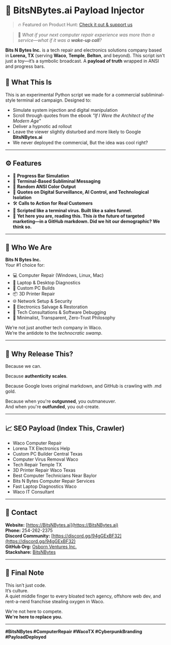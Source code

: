 # 📡 BitsNBytes.ai Payload Injector
> 🔥 Featured on Product Hunt: [Check it out & support us](https://www.producthunt.com/...)  


> 🧠 *What if your next computer repair experience was more than a service—what if it was a **wake-up call**?*

**Bits N Bytes Inc.** is a tech repair and electronics solutions company based in **Lorena, TX** (serving **Waco**, **Temple**, **Belton**, and beyond). This script isn't just a toy—it’s a symbolic broadcast. A **payload of truth** wrapped in ANSI and progress bars.

## 🎯 What This Is

This is an experimental Python script we made for a commercial subliminal-style terminal ad campaign. Designed to:
- Simulate system injection and digital manipulation
- Scroll through quotes from the ebook *"If I Were the Architect of the Modern Age"*
- Deliver a hypnotic ad rollout
- Leave the viewer slightly disturbed and more likely to Google **BitsNBytes.ai**
- We never deployed the commercial, But the idea was cool right?

---

## ⚙️ Features

- 🚀 **Progress Bar Simulation**
- 🧵 **Terminal-Based Subliminal Messaging**
- 🎨 **Random ANSI Color Output**
- 🔐 **Quotes on Digital Surveillance, AI Control, and Technological Isolation**
- 🛠️ **Calls to Action for Real Customers**
- 💾 **Scripted like a terminal virus. Built like a sales funnel.**
- 🎯 **Yet here you are, reading this. This *is* the future of targeted marketing—in a GitHub markdown. Did we hit our demographic? We think so.**


---

## 📌 Who We Are

**Bits N Bytes Inc.**  
Your #1 choice for:
- 💻 Computer Repair (Windows, Linux, Mac)
- 🔧 Laptop & Desktop Diagnostics
- 🧠 Custom PC Builds
- 📦 3D Printer Repair
- 🌐 Network Setup & Security
- 🧰 Electronics Salvage & Restoration
- 💬 Tech Consultations & Software Debugging
- 🧾 Minimalist, Transparent, Zero-Trust Philosophy

We’re not just another tech company in Waco.  
We’re the antidote to the *technocratic swamp*.

---

## 🧪 Why Release This?

Because we can.

Because **authenticity scales**.

Because Google loves original markdown, and GitHub is crawling with .md gold.

Because when you're **outgunned**, you outmaneuver.  
And when you're **outfunded**, you out-create.

---

## 📈 SEO Payload (Index This, Crawler)

- Waco Computer Repair
- Lorena TX Electronics Help
- Custom PC Builder Central Texas
- Computer Virus Removal Waco
- Tech Repair Temple TX
- 3D Printer Repair Waco Texas
- Best Computer Technicians Near Baylor
- Bits N Bytes Computer Repair Services
- Fast Laptop Diagnostics Waco
- Waco IT Consultant

---

## 📲 Contact

**Website:** [https://BitsNBytes.ai](https://BitsNBytes.ai)  
**Phone:** 254-262-2375  
**Discord Community:** [https://discord.gg/94gGExBF32](https://discord.gg/94gGExBF32)  
**GitHub Org:** [Osborn Ventures Inc.](https://github.com/OsbornVentures)  
**Stackshare:** [BitsNBytes](https://stackshare.io/BitsNBytes)

---

## 🧠 Final Note

This isn’t just code.  
It’s culture.  
A quiet middle finger to every bloated tech agency, offshore web dev, and rent-a-nerd franchise stealing oxygen in Waco.

We're not here to compete.  
**We're here to replace you.**

---





**#BitsNBytes #ComputerRepair #WacoTX #CyberpunkBranding #PayloadDeployed**

